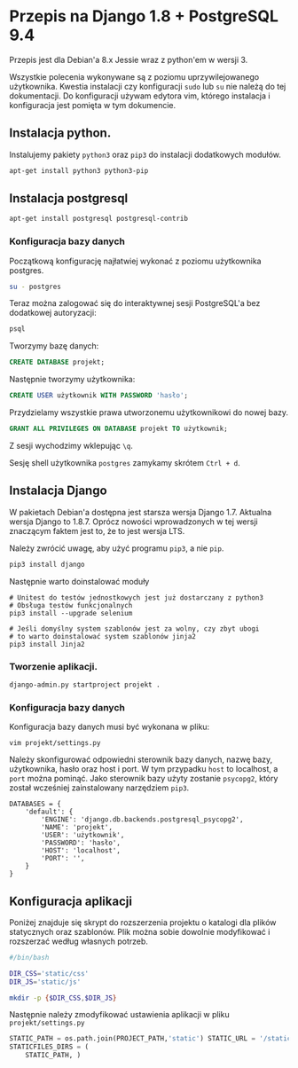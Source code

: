 # Przepis na Django 1.8 + PostgreSQL 9.4

Przepis jest dla Debian'a 8.x Jessie wraz z python'em w wersji 3.

Wszystkie polecenia wykonywane są z poziomu uprzywilejowanego użytkownika. Kwestia instalacji czy konfiguracji `sudo` lub `su` nie należą do tej dokumentacji. Do konfiguracji używam edytora vim, którego instalacja i konfiguracja jest pomięta w tym dokumencie.

## Instalacja python.

Instalujemy pakiety `python3` oraz `pip3` do instalacji dodatkowych modułów.

```sh
apt-get install python3 python3-pip
```

## Instalacja postgresql

```sh
apt-get install postgresql postgresql-contrib
```

### Konfiguracja bazy danych

Początkową konfigurację najłatwiej wykonać z poziomu użytkownika postgres.

```sh
su - postgres
```

Teraz można zalogować się do interaktywnej sesji PostgreSQL'a bez dodatkowej autoryzacji:
```sh
psql
```

Tworzymy bazę danych:
```sql
CREATE DATABASE projekt;
```

Następnie tworzymy użytkownika:
```sql
CREATE USER użytkownik WITH PASSWORD 'hasło';
```

Przydzielamy wszystkie prawa utworzonemu użytkownikowi do nowej bazy.
```sql
GRANT ALL PRIVILEGES ON DATABASE projekt TO użytkownik;
```

Z sesji wychodzimy wklepując `\q`.

Sesję shell użytkownika `postgres` zamykamy skrótem `Ctrl + d`.

## Instalacja Django

W pakietach Debian'a dostępna jest starsza wersja Django 1.7. Aktualna wersja Django to 1.8.7. Oprócz nowości wprowadzonych w tej wersji znaczącym faktem jest to, że to jest wersja LTS.

Należy zwrócić uwagę, aby użyć programu `pip3`, a nie `pip`.

```sh
pip3 install django
```
Następnie warto doinstalować moduły
```
# Unitest do testów jednostkowych jest już dostarczany z python3
# Obsługa testów funkcjonalnych
pip3 install --upgrade selenium

# Jeśli domyślny system szablonów jest za wolny, czy zbyt ubogi
# to warto doinstalować system szablonów jinja2
pip3 install Jinja2
```
### Tworzenie aplikacji.

```sh
django-admin.py startproject projekt .
```

### Konfiguracja bazy danych

Konfiguracja bazy danych musi być wykonana w pliku:
```
vim projekt/settings.py
```

Należy skonfigurować odpowiedni sterownik bazy danych, nazwę bazy, użytkownika, hasło oraz host i port. W tym przypadku `host` to localhost, a `port` można pominąć. Jako sterownik bazy użyty zostanie `psycopg2`, który został wcześniej zainstalowany narzędziem `pip3`.
```
DATABASES = {
    'default': {
        'ENGINE': 'django.db.backends.postgresql_psycopg2',
        'NAME': 'projekt',
        'USER': 'użytkownik',
        'PASSWORD': 'hasło',
        'HOST': 'localhost',
        'PORT': '',
    }
}
```

## Konfiguracja aplikacji

Poniżej znajduje się skrypt do rozszerzenia projektu o katalogi dla plików statycznych oraz szablonów. Plik można sobie dowolnie modyfikować i rozszerzać według własnych potrzeb.

```sh
#/bin/bash

DIR_CSS='static/css'
DIR_JS='static/js'

mkdir -p {$DIR_CSS,$DIR_JS}

```

Następnie należy zmodyfikować ustawienia aplikacji w pliku `projekt/settings.py`
```python
STATIC_PATH = os.path.join(PROJECT_PATH,'static') STATIC_URL = '/static/'
STATICFILES_DIRS = (
	STATIC_PATH, )
```
